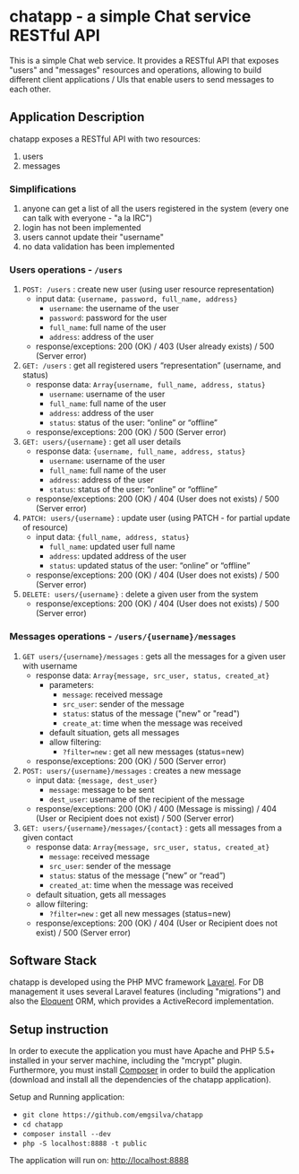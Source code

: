 # chatapp - a simple Chat service RESTful API

This is a simple Chat web service. It provides a RESTful API that exposes "users" and "messages" resources and operations, allowing to build different client applications / UIs that enable users to send messages to each other.

## Application Description

chatapp exposes a RESTful API with two resources:

1. users
2. messages

### Simplifications

1. anyone can get a list of all the users registered in the system (every one can talk with everyone - "a la IRC")
2. login has not been implemented
3. users cannot update their "username"
4. no data validation has been implemented

### Users operations - `/users`

1. `POST: /users` : create new user (using user resource representation)
    - input data: `{username, password, full_name, address}`
         - `username`: the username of the user
         - `password`: password for the user
         - `full_name`: full name of the user
         - `address`: address of the user
    - response/exceptions: 200 (OK) / 403 (User already exists) / 500 (Server error) 
2. `GET: /users` : get all registered users “representation” (username, and status)
    - response data: `Array{username, full_name, address, status}`
         - `username`: username of the user
         - `full_name`: full name of the user
         - `address`: address of the user
         - `status`: status of the user: “online” or “offline”
    - response/exceptions: 200 (OK) / 500 (Server error)
3. `GET: users/{username}` : get all user details
    - response data: `{username, full_name, address, status}`
         - `username`: username of the user
         - `full_name`: full name of the user
         - `address`: address of the user
         - `status`: status of the user: “online” or “offline”
    - response/exceptions: 200 (OK) / 404 (User does not exists) / 500 (Server error)
4. `PATCH: users/{username}` : update user (using PATCH - for partial update of resource)
    - input data: `{full_name, address, status}`
         - `full_name`: updated user full name
         - `address`: updated address of the user
         - `status`: updated status of the user: “online” or “offline”
    - response/exceptions: 200 (OK) / 404 (User does not exists) / 500 (Server error)
5. `DELETE: users/{username}` : delete a given user from the system
    - response/exceptions: 200 (OK) / 404 (User does not exists) / 500 (Server error)

### Messages operations - `/users/{username}/messages`

1. `GET users/{username}/messages` : gets all the messages for a given user with username
    - response data: `Array{message, src_user, status, created_at}`
        - parameters:
            - `message`: received message
            - `src_user`: sender of the message
            - `status`: status of the message ("new" or "read")
            - `create_at`: time when the message was received
        - default situation, gets all messages
        - allow filtering:
            - `?filter=new` : get all new messages (status=new)
    - response/exceptions: 200 (OK) / 500 (Server error)
2. `POST: users/{username}/messages` : creates a new message
    - input data: `{message, dest_user}`
        - `message`: message to be sent
        - `dest_user`: username of the recipient of the message
    - response/exceptions: 200 (OK) / 400 (Message is missing) / 404 (User or Recipient does not exist) / 500 (Server error)
3. `GET: users/{username}/messages/{contact}` : gets all messages from a given contact
    - response data: `Array{message, src_user, status, created_at}`
        - `message`: received message
        - `src_user`: sender of the message
        - `status`: status of the message (“new” or “read”)
        - `created_at`: time when the message was received
    - default situation, gets all messages
    - allow filtering:
        - `?filter=new` : get all new messages (status=new)
    - response/exceptions: 200 (OK) / 404 (User or Recipient does not exist) / 500 (Server error)

## Software Stack

chatapp is developed using the PHP MVC framework [Lavarel](http://laravel.com). For DB management it uses several Laravel features (including "migrations") and also the [Eloquent](http://laravel.com/docs/5.0/eloquent) ORM, which provides a ActiveRecord implementation.


## Setup instruction

In order to execute the application you must have Apache and PHP 5.5+ installed in your server machine, including the "mcrypt" plugin. Furthermore, you must install [Composer](https://getcomposer.org/) in order to build the application (download and install all the dependencies of the chatapp application).

Setup and Running application:

- `git clone https://github.com/emgsilva/chatapp`
- `cd chatapp`
- `composer install --dev`
- `php -S localhost:8888 -t public`

The application will run on: [http://localhost:8888](http://localhost:8888)
